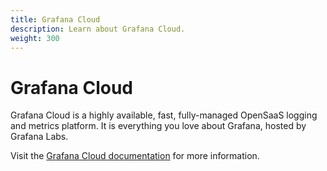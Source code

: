 ```yaml
---
title: Grafana Cloud
description: Learn about Grafana Cloud.
weight: 300
---
```


# Grafana Cloud

Grafana Cloud is a highly available, fast, fully-managed OpenSaaS logging and metrics platform. It is everything you love about Grafana, hosted by Grafana Labs.

Visit the [Grafana Cloud documentation](/docs/grafana-cloud) for more information.
